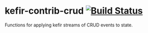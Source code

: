 # kefir-contrib-crud [![Build Status](https://travis-ci.org/systeminsights/kefir-contrib-crud.svg?branch=master)](https://travis-ci.org/systeminsights/kefir-contrib-crud)

Functions for applying kefir streams of CRUD events to state.

